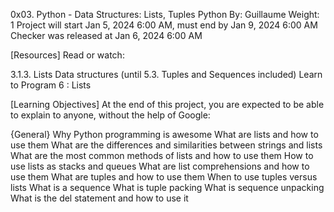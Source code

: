 0x03. Python - Data Structures: Lists, Tuples
Python
 By: Guillaume
 Weight: 1
 Project will start Jan 5, 2024 6:00 AM, must end by Jan 9, 2024 6:00 AM
 Checker was released at Jan 6, 2024 6:00 AM

[Resources]
Read or watch:

3.1.3. Lists
Data structures (until 5.3. Tuples and Sequences included)
Learn to Program 6 : Lists

[Learning Objectives]
At the end of this project, you are expected to be able to explain to anyone, without the help of Google:

{General}
Why Python programming is awesome
What are lists and how to use them
What are the differences and similarities between strings and lists
What are the most common methods of lists and how to use them
How to use lists as stacks and queues
What are list comprehensions and how to use them
What are tuples and how to use them
When to use tuples versus lists
What is a sequence
What is tuple packing
What is sequence unpacking
What is the del statement and how to use it
